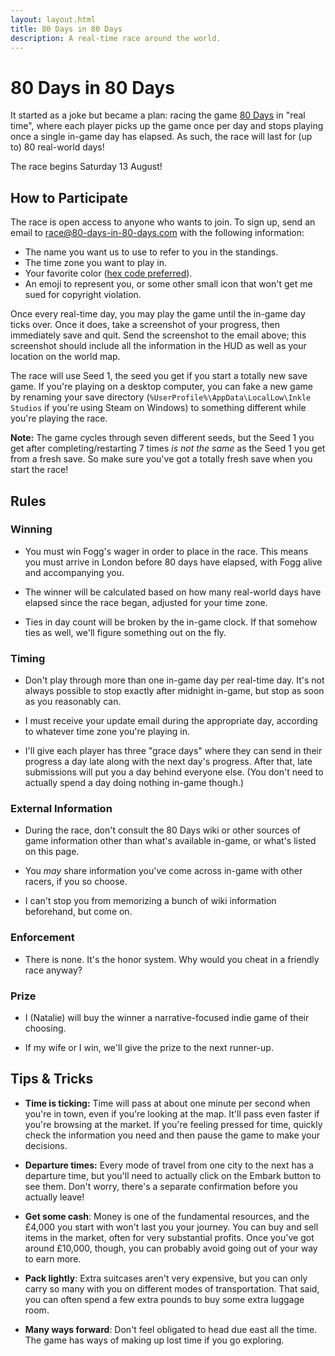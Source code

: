```yaml
---
layout: layout.html
title: 80 Days in 80 Days
description: A real-time race around the world.
---
```


# 80 Days in 80 Days

It started as a joke but became a plan: racing the game [80 Days] in "real
time", where each player picks up the game once per day and stops playing once a
single in-game day has elapsed. As such, the race will last for (up to) 80
real-world days!

[80 Days]: https://www.inklestudios.com/80days/

<p class="begins">The race begins <span class="date">Saturday 13 August</span>!</p>

<div id="cesiumContainer"></div>

## How to Participate

The race is open access to anyone who wants to join. To sign up, send an email
to [race@80-days-in-80-days.com] with the following information:

[race@80-days-in-80-days.com]: mailto:race@80-days-in-80-days.com

* The name you want us to use to refer to you in the standings.
* The time zone you want to play in.
* Your favorite color ([hex code preferred]).
* An emoji to represent you, or some other small icon that won't get me sued for
  copyright violation.

[hex code preferred]: https://htmlcolorcodes.com/color-picker/

Once every real-time day, you may play the game until the in-game day ticks
over. Once it does, take a screenshot of your progress, then immediately save
and quit. Send the screenshot to the email above; this screenshot should include
all the information in the HUD as well as your location on the world map.

The race will use Seed 1, the seed you get if you start a totally new save game.
If you're playing on a desktop computer, you can fake a new game by renaming your
save directory (`%UserProfile%\AppData\LocalLow\Inkle Studios` if you're using
Steam on Windows) to something different while you're playing the race.

**Note:** The game cycles through seven different seeds, but the Seed 1 you get after completing/restarting 7 times _is not the same_ as the Seed 1 you get from a fresh save. So make sure you've got a totally fresh save when you start the race!

## Rules

### Winning

* You must win Fogg's wager in order to place in the race. This means you must
  arrive in London before 80 days have elapsed, with Fogg alive and accompanying
  you.

* The winner will be calculated based on how many real-world days have elapsed
  since the race began, adjusted for your time zone.

* Ties in day count will be broken by the in-game clock. If that somehow ties as
  well, we'll figure something out on the fly.

### Timing

* Don't play through more than one in-game day per real-time day. It's not
  always possible to stop exactly after midnight in-game, but stop as soon as
  you reasonably can.

* I must receive your update email during the appropriate day, according to
  whatever time zone you're playing in.

* I'll give each player has three "grace days" where they can send in their
  progress a day late along with the next day's progress. After that, late
  submissions will put you a day behind everyone else. (You don't need to
  actually spend a day doing nothing in-game though.)

### External Information

* During the race, don't consult the 80 Days wiki or other sources of game
  information other than what's available in-game, or what's listed on this
  page.

* You *may* share information you've come across in-game with other racers, if
  you so choose.

* I can't stop you from memorizing a bunch of wiki information beforehand, but
  come on.

### Enforcement

* There is none. It's the honor system. Why would you cheat in a friendly race
  anyway?

### Prize

* I (Natalie) will buy the winner a narrative-focused indie game of their
  choosing.

* If my wife or I win, we'll give the prize to the next runner-up.

## Tips & Tricks

* **Time is ticking:** Time will pass at about one minute per second when you're in town, even if you're looking at the map. It'll pass even faster if you're browsing at the market. If you're feeling pressed for time, quickly check the information you need and then pause the game to make your decisions.

* **Departure times:** Every mode of travel from one city to the next has a departure time, but you'll need to actually click on the Embark button to see them. Don't worry, there's a separate confirmation before you actually leave!

* **Get some cash**: Money is one of the fundamental resources, and the £4,000 you start with won't last you your journey. You can buy and sell items in the market, often for very substantial profits. Once you've got around £10,000, though, you can probably avoid going out of your way to earn more.

* **Pack lightly**: Extra suitcases aren't very expensive, but you can only carry so many with you on different modes of transportation. That said, you can often spend a few extra pounds to buy some extra luggage room.

* **Many ways forward**: Don't feel obligated to head due east all the time. The game has ways of making up lost time if you go exploring.
